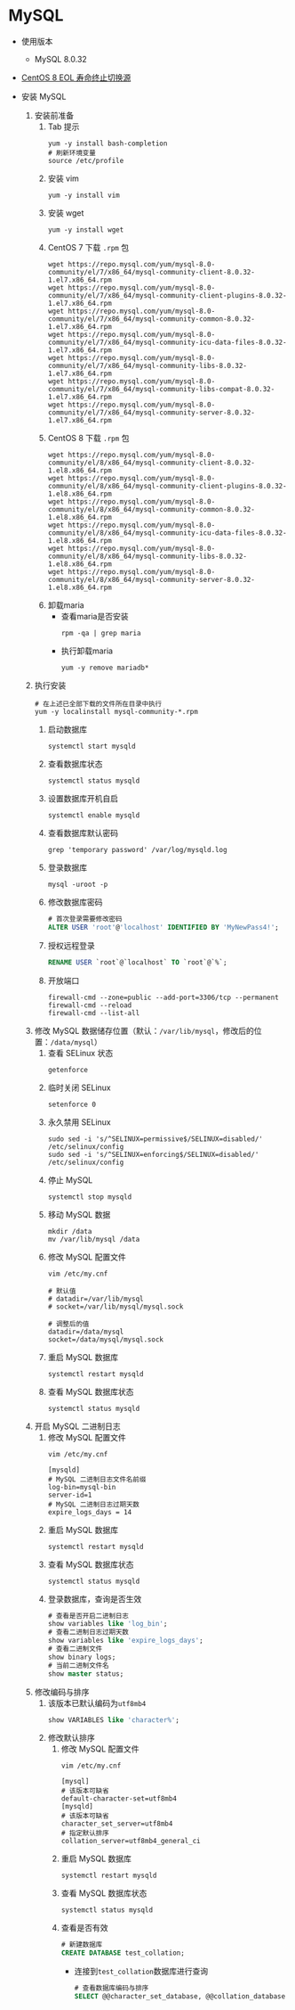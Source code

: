 # MySQL

- 使用版本
    - MySQL 8.0.32
- [CentOS 8 EOL 寿命终止切换源](https://blog.csdn.net/qq_32596527/article/details/122902901)

- 安装 MySQL
    1. 安装前准备
        1. Tab 提示
            ```shell
            yum -y install bash-completion
            # 刷新环境变量
            source /etc/profile
            ```
        2. 安装 vim
            ```shell
            yum -y install vim
            ```
        3. 安装 wget
            ```shell
            yum -y install wget
            ```
        4. CentOS 7 下载 `.rpm` 包
            ```shell
            wget https://repo.mysql.com/yum/mysql-8.0-community/el/7/x86_64/mysql-community-client-8.0.32-1.el7.x86_64.rpm
            wget https://repo.mysql.com/yum/mysql-8.0-community/el/7/x86_64/mysql-community-client-plugins-8.0.32-1.el7.x86_64.rpm
            wget https://repo.mysql.com/yum/mysql-8.0-community/el/7/x86_64/mysql-community-common-8.0.32-1.el7.x86_64.rpm
            wget https://repo.mysql.com/yum/mysql-8.0-community/el/7/x86_64/mysql-community-icu-data-files-8.0.32-1.el7.x86_64.rpm
            wget https://repo.mysql.com/yum/mysql-8.0-community/el/7/x86_64/mysql-community-libs-8.0.32-1.el7.x86_64.rpm
            wget https://repo.mysql.com/yum/mysql-8.0-community/el/7/x86_64/mysql-community-libs-compat-8.0.32-1.el7.x86_64.rpm
            wget https://repo.mysql.com/yum/mysql-8.0-community/el/7/x86_64/mysql-community-server-8.0.32-1.el7.x86_64.rpm
            ```
        5. CentOS 8 下载 `.rpm` 包
            ```shell
            wget https://repo.mysql.com/yum/mysql-8.0-community/el/8/x86_64/mysql-community-client-8.0.32-1.el8.x86_64.rpm
            wget https://repo.mysql.com/yum/mysql-8.0-community/el/8/x86_64/mysql-community-client-plugins-8.0.32-1.el8.x86_64.rpm
            wget https://repo.mysql.com/yum/mysql-8.0-community/el/8/x86_64/mysql-community-common-8.0.32-1.el8.x86_64.rpm
            wget https://repo.mysql.com/yum/mysql-8.0-community/el/8/x86_64/mysql-community-icu-data-files-8.0.32-1.el8.x86_64.rpm
            wget https://repo.mysql.com/yum/mysql-8.0-community/el/8/x86_64/mysql-community-libs-8.0.32-1.el8.x86_64.rpm
            wget https://repo.mysql.com/yum/mysql-8.0-community/el/8/x86_64/mysql-community-server-8.0.32-1.el8.x86_64.rpm
            ```
        6. 卸载maria
            - 查看maria是否安装
                ```shell
                rpm -qa | grep maria
                ```
            - 执行卸载maria
                ```shell
                yum -y remove mariadb*
                ```
    2. 执行安装
        ```shell
        # 在上述已全部下载的文件所在目录中执行
        yum -y localinstall mysql-community-*.rpm
        ```
        1. 启动数据库
            ```shell
            systemctl start mysqld
            ```
        2. 查看数据库状态
            ```shell
            systemctl status mysqld
            ```
        3. 设置数据库开机自启
            ```shell
            systemctl enable mysqld
            ```
        4. 查看数据库默认密码
            ```shell
            grep 'temporary password' /var/log/mysqld.log
            ```
        5. 登录数据库
            ```
            mysql -uroot -p
            ```
        6. 修改数据库密码
            ```sql
            # 首次登录需要修改密码
            ALTER USER 'root'@'localhost' IDENTIFIED BY 'MyNewPass4!';
            ```
        7. 授权远程登录
            ```sql
            RENAME USER `root`@`localhost` TO `root`@`%`;
            ```
        8. 开放端口
            ```shell
            firewall-cmd --zone=public --add-port=3306/tcp --permanent
            firewall-cmd --reload
            firewall-cmd --list-all
            ```
    3. 修改 MySQL 数据储存位置（默认：`/var/lib/mysql`，修改后的位置：`/data/mysql`）
        1. 查看 SELinux 状态
            ```shell
            getenforce
            ```
        2. 临时关闭 SELinux
            ```shell
            setenforce 0
            ```
        3. 永久禁用 SELinux
            ```shell
            sudo sed -i 's/^SELINUX=permissive$/SELINUX=disabled/' /etc/selinux/config
            sudo sed -i 's/^SELINUX=enforcing$/SELINUX=disabled/' /etc/selinux/config
            ```
        4. 停止 MySQL
            ```shell
            systemctl stop mysqld
            ```
        5. 移动 MySQL 数据
            ```shell
            mkdir /data
            mv /var/lib/mysql /data
            ```
        6. 修改 MySQL 配置文件
            ```shell
            vim /etc/my.cnf
            ```
            ```shell
            # 默认值
            # datadir=/var/lib/mysql
            # socket=/var/lib/mysql/mysql.sock
            
            # 调整后的值
            datadir=/data/mysql
            socket=/data/mysql/mysql.sock
            ```
        7. 重启 MySQL 数据库
            ```shell
            systemctl restart mysqld
            ```
        8. 查看 MySQL 数据库状态
            ```shell
            systemctl status mysqld
            ```
    4. 开启 MySQL 二进制日志
        1. 修改 MySQL 配置文件
            ```shell
            vim /etc/my.cnf
            ```
            ```shell
            [mysqld]
            # MySQL 二进制日志文件名前缀
            log-bin=mysql-bin
            server-id=1
            # MySQL 二进制日志过期天数
            expire_logs_days = 14
            ```
        2. 重启 MySQL 数据库
            ```shell
            systemctl restart mysqld
            ```
        3. 查看 MySQL 数据库状态
            ```shell
            systemctl status mysqld
            ```
        4. 登录数据库，查询是否生效
            ```sql
            # 查看是否开启二进制日志
            show variables like 'log_bin';
            # 查看二进制日志过期天数
            show variables like 'expire_logs_days';
            # 查看二进制文件
            show binary logs;
            # 当前二进制文件名
            show master status;
            ```
    5. 修改编码与排序
        1. 该版本已默认编码为`utf8mb4`
            ```sql
            show VARIABLES like 'character%';
            ```
        2. 修改默认排序
            1. 修改 MySQL 配置文件
                ```shell
                vim /etc/my.cnf
                ```
                ```shell
                [mysql]
                # 该版本可缺省
                default-character-set=utf8mb4
                [mysqld]
                # 该版本可缺省
                character_set_server=utf8mb4
                # 指定默认排序
                collation_server=utf8mb4_general_ci
                ```
            2. 重启 MySQL 数据库
                ```shell
                systemctl restart mysqld
                ```
            3. 查看 MySQL 数据库状态
                ```shell
                systemctl status mysqld
                ```
            4. 查看是否有效
                ```sql
                # 新建数据库
                CREATE DATABASE test_collation;
                ```
                - 连接到`test_collation`数据库进行查询
                    ```sql
                    # 查看数据库编码与排序
                    SELECT @@character_set_database, @@collation_database
                    ```
